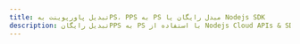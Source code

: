---title: تبدیل پاورپوینت بهPS، PPS به PS مبدل رایگان یا Nodejs SDKdescription: تبدیل رایگانPPS به PS با استفاده از Nodejs Cloud APIs & SDK. همچنین اسناد Microsoft PowerPoint را در Cloud ایجاد، ویرایش و رندر کنید.---